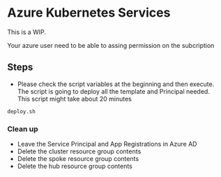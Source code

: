 # Azure Kubernetes Services

This is a WIP.

Your azure user need to be able to assing permission on the subcription

## Steps

- Please check the script variables at the beginning and then execute. The script is going to deploy all the template and Principal needed.  
  This script might take about 20 minutes

`deploy.sh`

### Clean up

- Leave the Service Principal and App Registrations in Azure AD
- Delete the cluster resource group contents
- Delete the spoke resource group contents
- Delete the hub resource group contents
